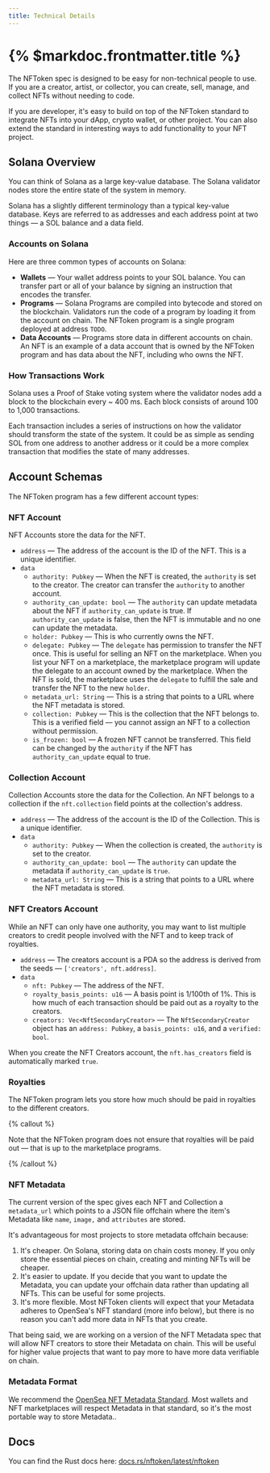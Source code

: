 ```yaml
---
title: Technical Details
---
```


# {% $markdoc.frontmatter.title %}

The NFToken spec is designed to be easy for non-technical people to use. If you are a creator, artist, or collector, you can create, sell, manage, and collect NFTs without needing to code.

If you are developer, it's easy to build on top of the NFToken standard to integrate NFTs into your dApp, crypto wallet, or other project. You can also extend the standard in interesting ways to add functionality to your NFT project.

## Solana Overview

You can think of Solana as a large key-value database. The Solana validator nodes store the entire state of the system in memory.

Solana has a slightly different terminology than a typical key-value database. Keys are referred to as addresses and each address point at two things — a SOL balance and a data field.

### Accounts on Solana

Here are three common types of accounts on Solana:

- **Wallets** — Your wallet address points to your SOL balance. You can transfer part or all of your balance by signing an instruction that encodes the transfer.
- **Programs** — Solana Programs are compiled into bytecode and stored on the blockchain. Validators run the code of a program by loading it from the account on chain. The NFToken program is a single program deployed at address `TODO`.
- **Data Accounts** — Programs store data in different accounts on chain. An NFT is an example of a data account that is owned by the NFToken program and has data about the NFT, including who owns the NFT.

### How Transactions Work

Solana uses a Proof of Stake voting system where the validator nodes add a block to the blockchain every ~ 400 ms. Each block consists of around 100 to 1,000 transactions.

Each transaction includes a series of instructions on how the validator should transform the state of the system. It could be as simple as sending SOL from one address to another address or it could be a more complex transaction that modifies the state of many addresses.

## Account Schemas

The NFToken program has a few different account types:

### NFT Account

NFT Accounts store the data for the NFT.

- `address` — The address of the account is the ID of the NFT. This is a unique identifier.
- `data`
  - `authority: Pubkey` — When the NFT is created, the `authority` is set to the creator. The creator can transfer the `authority` to another account.
  - `authority_can_update: bool` — The `authority` can update metadata about the NFT if `authority_can_update` is true. If `authority_can_update` is false, then the NFT is immutable and no one can update the metadata.
  - `holder: Pubkey` — This is who currently owns the NFT.
  - `delegate: Pubkey` — The `delegate` has permission to transfer the NFT once. This is useful for selling an NFT on the marketplace. When you list your NFT on a marketplace, the marketplace program will update the delegate to an account owned by the marketplace. When the NFT is sold, the marketplace uses the `delegate` to fulfill the sale and transfer the NFT to the new `holder`.
  - `metadata_url: String` — This is a string that points to a URL where the NFT metadata is stored.
  - `collection: Pubkey` — This is the collection that the NFT belongs to. This is a verified field — you cannot assign an NFT to a collection without permission.
  - `is_frozen: bool` — A frozen NFT cannot be transferred. This field can be changed by the `authority` if the NFT has `authority_can_update` equal to true.

### Collection Account

Collection Accounts store the data for the Collection. An NFT belongs to a collection if the `nft.collection` field points at the collection's address.

- `address` — The address of the account is the ID of the Collection. This is a unique identifier.
- `data`
  - `authority: Pubkey` — When the collection is created, the `authority` is set to the creator.
  - `authority_can_update: bool` — The `authority` can update the metadata if `authority_can_update` is `true`.
  - `metadata_url: String` — This is a string that points to a URL where the NFT metadata is stored.

### NFT Creators Account

While an NFT can only have one authority, you may want to list multiple creators to credit people involved with the NFT and to keep track of royalties.

- `address` — The creators account is a PDA so the address is derived from the seeds — `['creators', nft.address]`.
- `data`
  - `nft: Pubkey` — The address of the NFT.
  - `royalty_basis_points: u16` — A basis point is 1/100th of 1%. This is how much of each transaction should be paid out as a royalty to the creators.
  - `creators: Vec<NftSecondaryCreator>` — The `NftSecondaryCreator` object has an `address: Pubkey`, a `basis_points: u16`, and a `verified: bool`.

When you create the NFT Creators account, the `nft.has_creators` field is automatically marked `true`.

### Royalties

The NFToken program lets you store how much should be paid in royalties to the different creators.

{% callout %}

Note that the NFToken program does not ensure that royalties will be paid out — that is up to the marketplace programs.

{% /callout %}

### NFT Metadata

The current version of the spec gives each NFT and Collection a `metadata_url` which points to a JSON file offchain where the item's Metadata like `name`, `image,` and `attributes` are stored.

It's advantageous for most projects to store metadata offchain because:

1. It's cheaper. On Solana, storing data on chain costs money. If you only store the essential pieces on chain, creating and minting NFTs will be cheaper.
2. It's easier to update. If you decide that you want to update the Metadata, you can update your offchain data rather than updating all NFTs. This can be useful for some projects.
3. It's more flexible. Most NFToken clients will expect that your Metadata adheres to OpenSea's NFT standard (more info below), but there is no reason you can't add more data in NFTs that you create.

That being said, we are working on a version of the NFT Metadata spec that will allow NFT creators to store their Metadata on chain. This will be useful for higher value projects that want to pay more to have more data verifiable on chain.

### Metadata Format

We recommend the [OpenSea NFT Metadata Standard](https://docs.opensea.io/docs/metadata-standards#metadata-structure). Most wallets and NFT marketplaces will respect Metadata in that standard, so it's the most portable way to store Metadata..

## Docs

You can find the Rust docs here: [docs.rs/nftoken/latest/nftoken](https://docs.rs/nftoken/latest/nftoken/)
